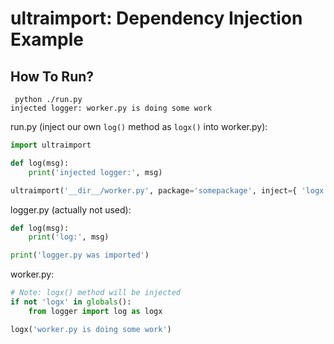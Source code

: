 # ultraimport: Dependency Injection Example

## How To Run?

```shell
 python ./run.py 
injected logger: worker.py is doing some work
```

run.py (inject our own `log()` method as `logx()` into worker.py):
```python
import ultraimport

def log(msg):
    print('injected logger:', msg)

ultraimport('__dir__/worker.py', package='somepackage', inject={ 'logx': log })
```

logger.py (actually not used):
```python
def log(msg):
    print('log:', msg)

print('logger.py was imported')
```

worker.py:
```python
# Note: logx() method will be injected
if not 'logx' in globals():
    from logger import log as logx

logx('worker.py is doing some work')
```
